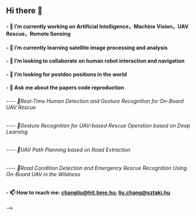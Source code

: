 ## Hi there 👋 
#### - 🔭 I’m currently working on Artificial Intelligence，Machine Vision，UAV Rescue，Remote Sensing
#### - 🌱 I’m currently learning satellite image processing and analysis
#### - 👯 I’m looking to collaborate on human robot interaction and navigation
#### - 🤔 I’m looking for postdoc positions in the world
#### - 💬 Ask me about the papers code reproduction 
######       ---- 🚀Real-Time Human Detection and Gesture Recognition for On-Board UAV Rescue
######       ---- 🚀Gesture Recognition for UAV-based Rescue Operation based on Deep Learning
######       ---- 🚀UAV Path Planning based on Road Extraction
######       ---- 🚀Road Condition Detection and Emergency Rescue Recognition Using On-Board UAV in the Wildness
#### - 📫 How to reach me: changliu@hit.bme.hu; liu.chang@sztaki.hu
-->




